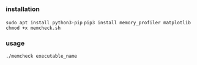 ### installation
```sudo apt install python3-pip```
```pip3 install memory_profiler matplotlib```
```chmod +x memcheck.sh```
### usage 
```./memcheck executable_name```


